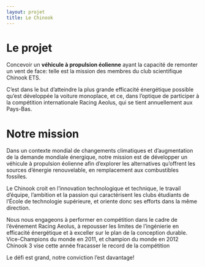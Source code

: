 ```yaml
---
layout: projet
title: Le Chinook
---
```


Le projet
=========

Concevoir un **véhicule à propulsion éolienne** ayant la capacité de remonter un vent de face:
telle est la mission des membres du club scientifique Chinook ETS.

C’est dans le but d’atteindre la plus grande efficacité énergétique possible qu’est développée
la voiture monoplace, et ce, dans l’optique de participer à la compétition internationale
Racing Aeolus, qui se tient annuellement aux Pays-Bas.

Notre mission
=============

Dans un contexte mondial de changements climatiques et d’augmentation de 
la demande mondiale énergique, notre mission est de développer un véhicule 
à propulsion éolienne afin d’explorer les alternatives qu’offrent les sources 
d’énergie renouvelable, en remplacement aux combustibles fossiles.

Le Chinook croit en l’innovation technologique et technique, le travail d’équipe,
l’ambition et la passion qui caractérisent les clubs étudiants de l’École de
technologie supérieure, et oriente donc ses efforts dans la même direction.

Nous nous engageons à performer en compétition dans le cadre de l’événement 
Racing Aeolus, à repousser les limites de l’ingénierie en efficacité 
énergétique et à exceller sur le plan de la conception durable. 
Vice-Champions du monde en 2011, et champion du monde en 2012 Chinook 3 
vise cette année fracasser le record de la compétition


Le défi est grand, notre conviction l’est davantage!

